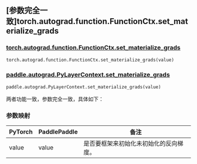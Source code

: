 ## [参数完全一致]torch.autograd.function.FunctionCtx.set_materialize_grads

### [torch.autograd.function.FunctionCtx.set_materialize_grads](https://pytorch.org/docs/stable/generated/torch.autograd.function.FunctionCtx.set_materialize_grads.html#torch.autograd.function.FunctionCtx.set_materialize_grads)

```python
torch.autograd.function.FunctionCtx.set_materialize_grads(value)
```

### [paddle.autograd.PyLayerContext.set_materialize_grads](https://www.paddlepaddle.org.cn/documentation/docs/zh/develop/api/paddle/autograd/PyLayerContext_cn.html#set-materialize-grads-self-value)

```python
paddle.autograd.PyLayerContext.set_materialize_grads(value)
```

两者功能一致，参数完全一致，具体如下：

### 参数映射

| PyTorch | PaddlePaddle | 备注                                   |
| ------- | ------------ | -------------------------------------- |
| value   | value        | 是否要框架来初始化未初始化的反向梯度。 |
